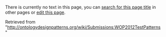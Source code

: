 There is currently no text in this page, you can [search for this page title](http://ontologydesignpatterns.org/wiki/Special:Search/WOP2012TestPatterns "Special:Search/WOP2012TestPatterns") in other pages or [edit this page](http://ontologydesignpatterns.org/wiki/index.php?title=Submissions:WOP2012TestPatterns&action=edit "http://ontologydesignpatterns.org/wiki/index.php?title=Submissions:WOP2012TestPatterns&action=edit").






Retrieved from "<http://ontologydesignpatterns.org/wiki/Submissions:WOP2012TestPatterns>"